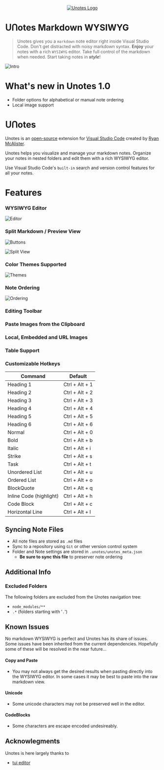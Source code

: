 <p align="center">
  <br />
  <a title="Learn more about Unotes" href="https://github.com/ryanmcalister/unotes"><img src="https://raw.githubusercontent.com/ryanmcalister/unotes/master/resources/unotes-icon.png" alt="Unotes Logo" /></a></p>

# ᑌᑎotes Markdown WYSIWYG
> Unotes gives you a `markdown` note editor right inside Visual Studio Code. Don't get distracted with noisy markdown syntax. **Enjoy** your notes with a rich `WYSIWYG` editor. Take full control of the markdown when needed. Start taking notes in **_style_**!  

![Intro](https://raw.githubusercontent.com/ryanmcalister/unotes/master/resources/screenshots/intro.gif)

# What's new in Unotes 1.0
- Folder options for alphabetical or manual note ordering
- Local image support

# ᑌᑎotes
Unotes is an [open-source](https://github.com/ryanmcalister/unotes 'Open Unotes on GitHub') extension for [Visual Studio Code](https://code.visualstudio.com) created by [Ryan McAlister](https://github.com/ryanmcalister 'Learn more about Ryan').

Unotes helps you visualize and manage your markdown notes. Organize your notes in nested folders and edit them with a rich WYSIWYG editor. 

Use Visual Studio Code's `built-in` search and version control features for all your notes.

# Features

### WYSIWYG Editor

![Editor](https://raw.githubusercontent.com/ryanmcalister/unotes/master/resources/screenshots/wysiwyg.gif)

### Split Markdown / Preview View

![Buttons](https://raw.githubusercontent.com/ryanmcalister/unotes/master/resources/screenshots/buttons.gif)

![Split View](https://raw.githubusercontent.com/ryanmcalister/unotes/master/resources/screenshots/split.gif)

### Color Themes Supported

![Themes](https://raw.githubusercontent.com/ryanmcalister/unotes/master/resources/screenshots/themes.gif)

### Note Ordering

![Ordering](https://raw.githubusercontent.com/ryanmcalister/unotes/master/resources/screenshots/ordering.gif)

### Editing Toolbar

### Paste Images from the Clipboard

### Local, Embedded and URL Images

### Table Support

### Customizable Hotkeys
| Command | Default |
| ------- | ------- |
| Heading 1 | Ctrl + Alt + 1 |
| Heading 2 | Ctrl + Alt + 2 |
| Heading 3 | Ctrl + Alt + 3 |
| Heading 4 | Ctrl + Alt + 4 |
| Heading 5 | Ctrl + Alt + 5 |
| Heading 6 | Ctrl + Alt + 6 |
| Normal | Ctrl + Alt + 0 |
| Bold | Ctrl + Alt + b |
| Italic | Ctrl + Alt + i |
| Strike | Ctrl + Alt + s |
| Task | Ctrl + Alt + t |
| Unordered List | Ctrl + Alt + u |
| Ordered List | Ctrl + Alt + o |
| BlockQuote | Ctrl + Alt + q |
| Inline Code (highlight) | Ctrl + Alt + h |
| Code Block | Ctrl + Alt + c |
| Horizontal Line | Ctrl + Alt + l |

## Syncing Note Files
- All note files are stored as `.md` files
- Sync to a repository using `Git` or other version control system
- Folder and Note settings are stored in `.unotes/unotes_meta.json` 
  - **Be sure to sync this file** to preserver note ordering

## Additional Info
### Excluded Folders
The following folders are excluded from the Unotes navigation tree:
- `node_modules/**`
- `.*` (folders starting with '`.`')

## Known Issues
No markdown WYSIWYG is perfect and Unotes has its share of issues. Some issues have been inherited from the current dependencies. Hopefully some of these will be resolved in the near future...

#### Copy and Paste 
- You may not always get the desired results when pasting directly into the WYSIWYG editor. In some cases it may be best to paste into the raw markdown view.

#### Unicode
- Some unicode characters may not be preserved well in the editor.

#### CodeBlocks
- Some characters are escape encoded undesireably.

## Acknowlegments
Unotes is here largely thanks to
- [tui editor](https://github.com/nhnent/tui.editor)
